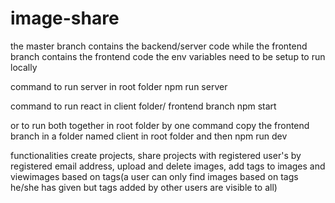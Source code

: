 # image-share
the master branch contains the backend/server code while the frontend branch contains the frontend code
the env variables need to be setup to run locally

command to run server in root folder
npm run server

command to run react in client folder/ frontend branch
npm start

or to run both together in root folder by one command copy the frontend branch in a folder named client in root folder and then 
npm run dev

functionalities
create projects, share projects with registered user's by registered email address, upload and delete images, add tags to images and viewimages based on tags(a user can only find images based on tags he/she has given but tags added by other users are visible to all)

